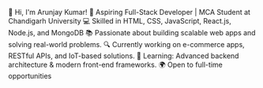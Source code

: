 👋 Hi, I'm Arunjay Kumar! 
🚀 Aspiring Full-Stack Developer | MCA Student at Chandigarh University 
💻 Skilled in HTML, CSS, JavaScript, React.js, Node.js, and MongoDB 
📚 Passionate about building scalable web apps and solving real-world problems. 
🔍 Currently working on e-commerce apps, RESTful APIs, and IoT-based solutions. 
🌱 Learning: Advanced backend architecture & modern front-end frameworks. 
🌍 Open to full-time opportunities 

